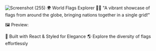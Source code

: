 ![Screenshot (255)](https://github.com/user-attachments/assets/c67cf99b-8915-4711-b7a3-e7d6e5395e74)
🌍 World Flags Explorer 🏳️‍🌈
"A vibrant showcase of flags from around the globe, bringing nations together in a single grid!"

🖼️ Preview:

🚀 Built with React & Styled for Elegance
🌎 Explore the diversity of flags effortlessly

